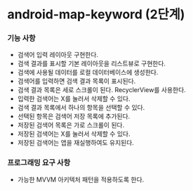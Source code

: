 # android-map-keyword (2단계)

### 기능 사항
- 검색어 입력 레이아웃 구현한다.
- 검색 결과를 표시할 기본 레이아웃을 리스트뷰로 구현한다.
- 검색에 사용될 데이터를 로컬 데이터베이스에 생성한다.
- 검색어를 입력하면 검색 결과 목록이 표시된다. 
- 검색 결과 목록은 세로 스크롤이 된다. RecyclerView를 사용한다.
- 입력한 검색어는 X를 눌러서 삭제할 수 있다. 
- 검색 결과 목록에서 하나의 항목을 선택할 수 있다. 
- 선택된 항목은 검색어 저장 목록에 추가된다. 
- 저장된 검색어 목록은 가로 스크롤이 된다. 
- 저장된 검색어는 X를 눌러서 삭제할 수 있다. 
- 저장된 검색어는 앱을 재실행하여도 유지된다.

### 프로그래밍 요구 사항
- 가능한 MVVM 아키텍처 패턴을 적용하도록 한다.

